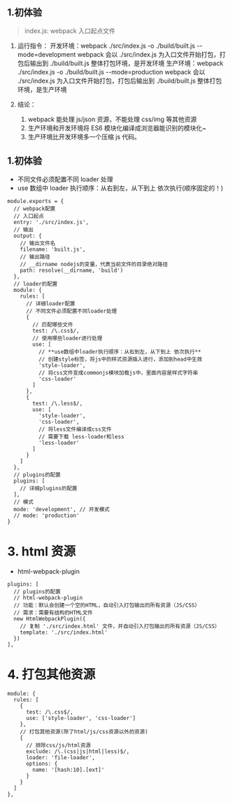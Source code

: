 ## 1.初体验

> index.js: webpack 入口起点文件

1. 运行指令：
   开发环境：webpack ./src/index.js -o ./build/built.js --mode=development
   webpack 会以 ./src/index.js 为入口文件开始打包，打包后输出到 ./build/built.js
   整体打包环境，是开发环境
   生产环境：webpack ./src/index.js -o ./build/built.js --mode=production
   webpack 会以 ./src/index.js 为入口文件开始打包，打包后输出到 ./build/built.js
   整体打包环境，是生产环境

2. 结论：
   1. webpack 能处理 js/json 资源，不能处理 css/img 等其他资源
   2. 生产环境和开发环境将 ES6 模块化编译成浏览器能识别的模块化~
   3. 生产环境比开发环境多一个压缩 js 代码。

## 1.初体验

- 不同文件必须配置不同 loader 处理
- use 数组中 loader 执行顺序：从右到左，从下到上 依次执行(顺序固定的！)

```
module.exports = {
  // webpack配置
  // 入口起点
  entry: './src/index.js',
  // 输出
  output: {
    // 输出文件名
    filename: 'built.js',
    // 输出路径
    // __dirname nodejs的变量，代表当前文件的目录绝对路径
    path: resolve(__dirname, 'build')
  },
  // loader的配置
  module: {
    rules: [
      // 详细loader配置
      // 不同文件必须配置不同loader处理
      {
        // 匹配哪些文件
        test: /\.css$/,
        // 使用哪些loader进行处理
        use: [
          // **use数组中loader执行顺序：从右到左，从下到上 依次执行**
          // 创建style标签，将js中的样式资源插入进行，添加到head中生效
          'style-loader',
          // 将css文件变成commonjs模块加载js中，里面内容是样式字符串
          'css-loader'
        ]
      },
      {
        test: /\.less$/,
        use: [
          'style-loader',
          'css-loader',
          // 将less文件编译成css文件
          // 需要下载 less-loader和less
          'less-loader'
        ]
      }
    ]
  },
  // plugins的配置
  plugins: [
    // 详细plugins的配置
  ],
  // 模式
  mode: 'development', // 开发模式
  // mode: 'production'
}
```

# 3. html 资源

- html-webpack-plugin

```
plugins: [
  // plugins的配置
  // html-webpack-plugin
  // 功能：默认会创建一个空的HTML，自动引入打包输出的所有资源（JS/CSS）
  // 需求：需要有结构的HTML文件
  new HtmlWebpackPlugin({
    // 复制 './src/index.html' 文件，并自动引入打包输出的所有资源（JS/CSS）
    template: './src/index.html'
  })
],
```
# 4. 打包其他资源

```
module: {
  rules: [
    {
      test: /\.css$/,
      use: ['style-loader', 'css-loader']
    },
    // 打包其他资源(除了html/js/css资源以外的资源)
    {
      // 排除css/js/html资源
      exclude: /\.(css|js|html|less)$/,
      loader: 'file-loader',
      options: {
        name: '[hash:10].[ext]'
      }
    }
  ]
},
```